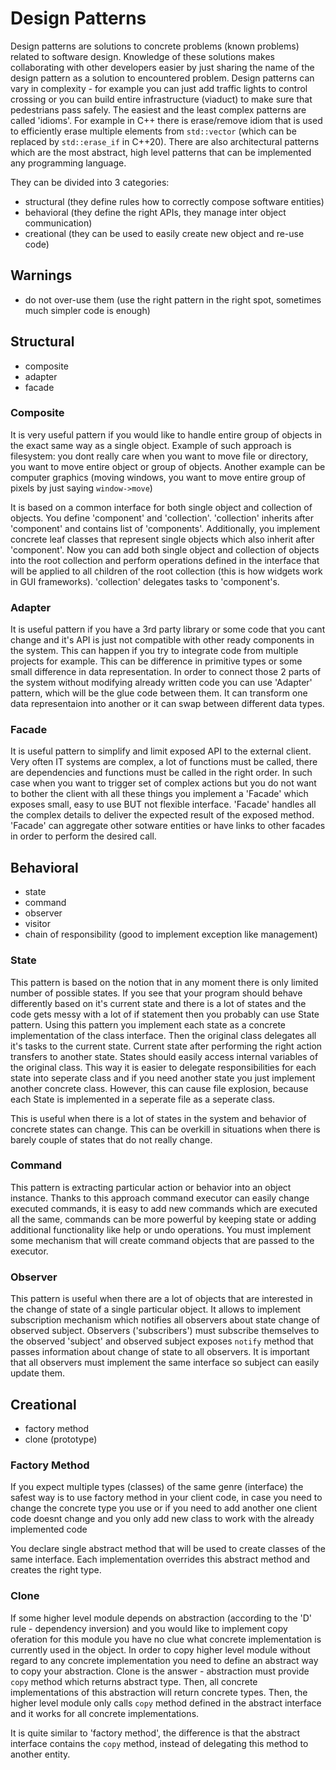 # Design Patterns

Design patterns are solutions to concrete problems (known problems) related to software design. Knowledge of these solutions makes collaborating with other developers easier by just sharing the name of the design pattern as a solution to encountered problem. Design patterns can vary in complexity - for example you can just add traffic lights to control crossing or you can build entire infrastructure (viaduct) to make sure that pedestrians pass safely. The easiest and the least complex patterns are called 'idioms'. For example in C++ there is erase/remove idiom that is used to efficiently erase multiple elements from `std::vector` (which can be replaced by `std::erase_if` in C++20). There are also architectural patterns which are the most abstract, high level patterns that can be implemented any programming language.

They can be divided into 3 categories:
- structural (they define rules how to correctly compose software entities)
- behavioral (they define the right APIs, they manage inter object communication)
- creational (they can be used to easily create new object and re-use code)

## Warnings
- do not over-use them (use the right pattern in the right spot, sometimes much simpler code is enough)

## Structural
- composite
- adapter
- facade

### Composite

It is very useful pattern if you would like to handle entire group of objects in the exact same way as a single object. Example of such approach is filesystem: you dont really care when you want to move file or directory, you want to move entire object or group of objects. Another example can be computer graphics (moving windows, you want to move entire group of pixels by just saying `window->move`)

It is based on a common interface for both single object and collection of objects. You define 'component' and 'collection'. 'collection' inherits after 'component' and contains list of 'components'. Additionally, you implement concrete leaf classes that represent single objects which also inherit after 'component'. Now you can add both single object and collection of objects into the root collection and perform operations defined in the interface that will be applied to all children of the root collection (this is how widgets work in GUI frameworks). 'collection' delegates tasks to 'component's. 

### Adapter

It is useful pattern if you have a 3rd party library or some code that you cant change and it's API is just not compatible with other ready components in the system. This can happen if you try to integrate code from multiple projects for example. This can be difference in primitive types or some small difference in data representation. In order to connect those 2 parts of the system without modifying already written code you can use 'Adapter' pattern, which will be the glue code between them. It can transform one data representaion into another or it can swap between different data types.

### Facade

It is useful pattern to simplify and limit exposed API to the external client. Very often IT systems are complex, a lot of functions must be called, there are dependencies and functions must be called in the right order. In such case when you want to trigger set of complex actions but you do not want to bother the client with all these things you implement a 'Facade' which exposes small, easy to use BUT not flexible interface. 'Facade' handles all the complex details to deliver the expected result of the exposed method. 'Facade' can aggregate other sotware entities or have links to other facades in order to perform the desired call.


## Behavioral
- state
- command
- observer
- visitor
- chain of responsibility (good to implement exception like management)


### State

This pattern is based on the notion that in any moment there is only limited number of possible states. If you see that your program should behave differently based on it's current state and there is a lot of states and the code gets messy with a lot of if statement then you probably can use State pattern. Using this pattern you implement each state as a concrete implementation of the class interface. Then the original class delegates all it's tasks to the current state. Current state after performing the right action transfers to another state. States should easily access internal variables of the original class. This way it is easier to delegate responsibilities for each state into seperate class and if you need another state you just implement another concrete class. However, this can cause file explosion, because each State is implemented in a seperate file as a seperate class.

This is useful when there is a lot of states in the system and behavior of concrete states can change. This can be overkill in situations when there is barely couple of states that do not really change.


### Command

This pattern is extracting particular action or behavior into an object instance. Thanks to this approach command executor can easily change executed commands, it is easy to add new commands which are executed all the same, commands can be more powerful by keeping state or adding additional functionality like help or undo operations. You must implement some mechanism that will create command objects that are passed to the executor. 

### Observer

This pattern is useful when there are a lot of objects that are interested in the change of state of a single particular object. It allows to implement subscription mechanism which notifies all observers about state change of observed subject. Observers ('subscribers') must subscribe themselves to the observed 'subject' and observed subject exposes `notify` method that passes information about change of state to all observers. It is important that all observers must implement the same interface so subject can easily update them.


## Creational
- factory method
- clone (prototype)

### Factory Method

If you expect multiple types (classes) of the same genre (interface) the safest way is to use factory method in your client code, in case you need to change the concrete type you use or if you need to add another one client code doesnt change and you only add new class to work with the already implemented code

You declare single abstract method that will be used to create classes of the same interface. Each implementation overrides this abstract method and creates the right type.

### Clone

If some higher level module depends on abstraction (according to the 'D' rule - dependency inversion) and you would like to implement copy oferation for this module you have no clue what concrete implementation is currently used in the object. In order to copy higher level module without regard to any concrete implementation you need to define an abstract way to copy your abstraction. Clone is the answer - abstraction must provide `copy` method which returns abstract type. Then, all concrete implementations of this abstraction will return concrete types. Then, the higher level module only calls `copy` method defined in the abstract interface and it works for all concrete implementations.

It is quite similar to 'factory method', the difference is that the abstract interface contains the `copy` method, instead of delegating this method to another entity.

